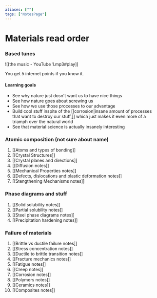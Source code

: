 ```yaml
---
aliases: [""]
tags: ["NotesPage"]
---
```


# Materials read order
### Based tunes
![[the music - YouTube 1.mp3#play]]

You get 5 internet points if you know it.

#### Learning goals
- See why nature just dosn't want us to have nice things
- See how nature goes about screwing us
- See how we use those processes to our advantage
- Build cool stuff inspite of the [[corrosion|insane amount of processes that want to destroy our stuff,]] which just makes it even more of a triamph over the natural world
- See that material science is actually insanely interesting

### Atomic composition (not sure about name)
1) [[Atoms and types of bonding]]
2) [[Crystal Structures]]
3) [[Crystal planes and directions]]
4) [[Diffusion notes]]
5) [[Mechanical Properties notes]]
6) [[Defects, dislocations and plastic deformation notes]]
7) [[Stengthening Mechanisms notes]]


### Phase diagrams and stuff
1) [[Solid solubility notes]]
2) [[Partial solubility notes]]
3) [[Steel phase diagrams notes]]
4) [[Precipitation hardening notes]]

### Failure of materials
1) [[Brittle vs ductile failure notes]]
2) [[Stress concentration notes]]
3) [[Ductile to brittle transition notes]]
4) [[Fracture mechanics notes]]
5) [[Fatigue notes]]
6) [[Creep notes]]
7) [[Corrosion notes]]
8) [[Polymers notes]]
9) [[Ceramics notes]]
10) [[Composites notes]]